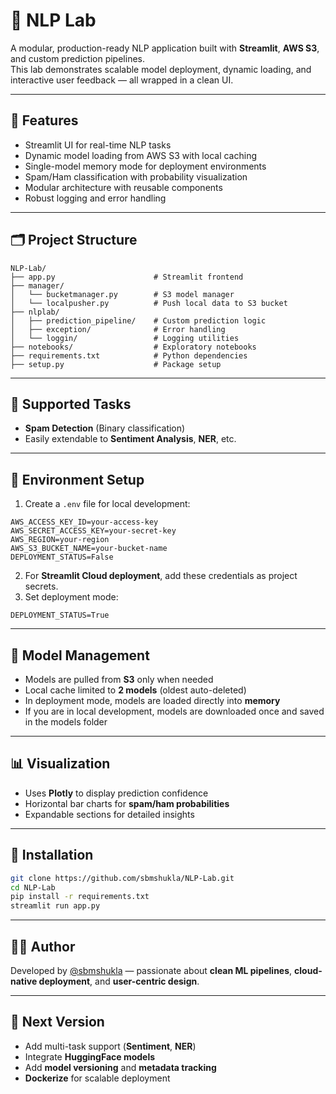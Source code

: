 # 🧠 NLP Lab

A modular, production-ready NLP application built with **Streamlit**, **AWS S3**, and custom prediction pipelines.  
This lab demonstrates scalable model deployment, dynamic loading, and interactive user feedback — all wrapped in a clean UI.

---

## 🚀 Features

- Streamlit UI for real-time NLP tasks  
- Dynamic model loading from AWS S3 with local caching  
- Single-model memory mode for deployment environments  
- Spam/Ham classification with probability visualization  
- Modular architecture with reusable components  
- Robust logging and error handling  

---

## 🗂️ Project Structure

```
NLP-Lab/
├── app.py                      # Streamlit frontend
├── manager/
│   └── bucketmanager.py        # S3 model manager
│   └── localpusher.py          # Push local data to S3 bucket
├── nlplab/
│   ├── prediction_pipeline/    # Custom prediction logic
│   ├── exception/              # Error handling
│   └── loggin/                 # Logging utilities
├── notebooks/                  # Exploratory notebooks
├── requirements.txt            # Python dependencies
├── setup.py                    # Package setup
```

---

## 🧪 Supported Tasks

- **Spam Detection** (Binary classification)  
- Easily extendable to **Sentiment Analysis**, **NER**, etc.

---

## 🔐 Environment Setup

1. Create a `.env` file for local development:

```
AWS_ACCESS_KEY_ID=your-access-key
AWS_SECRET_ACCESS_KEY=your-secret-key
AWS_REGION=your-region
AWS_S3_BUCKET_NAME=your-bucket-name
DEPLOYMENT_STATUS=False
```

2. For **Streamlit Cloud deployment**, add these credentials as project secrets.  
3. Set deployment mode:

```
DEPLOYMENT_STATUS=True
```

---

## 🧠 Model Management

- Models are pulled from **S3** only when needed  
- Local cache limited to **2 models** (oldest auto-deleted)  
- In deployment mode, models are loaded directly into **memory**  
- If you are in local development, models are downloaded once and saved in the models folder

---

## 📊 Visualization

- Uses **Plotly** to display prediction confidence  
- Horizontal bar charts for **spam/ham probabilities**  
- Expandable sections for detailed insights  

---

## 🧰 Installation

```bash
git clone https://github.com/sbmshukla/NLP-Lab.git
cd NLP-Lab
pip install -r requirements.txt
streamlit run app.py
```

---

## 👨‍💻 Author

Developed by [@sbmshukla](https://github.com/sbmshukla) — passionate about **clean ML pipelines**, **cloud-native deployment**, and **user-centric design**.

---

## 📌 Next Version

- Add multi-task support (**Sentiment**, **NER**)  
- Integrate **HuggingFace models**  
- Add **model versioning** and **metadata tracking**  
- **Dockerize** for scalable deployment

